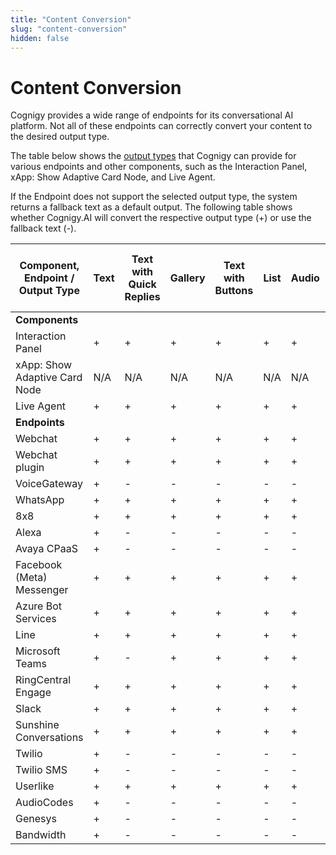 ```yaml
---
title: "Content Conversion" 
slug: "content-conversion"
hidden: false 
---
```


# Content Conversion

Cognigy provides a wide range of endpoints for its conversational AI platform. Not all of these endpoints can correctly convert your content to the desired output type.

The table below shows the [output types](../flow-nodes/message/say.md#output-types)
that Cognigy can provide for various endpoints and other components,
such as the Interaction Panel, xApp: Show Adaptive Card Node, and Live Agent. 

If the Endpoint does not support the selected output type, the system returns a fallback text as a default output. The following table shows whether Cognigy.AI will convert the respective output type (+) or use the fallback text (-).

| Component, Endpoint / Output Type | Text | Text with Quick Replies | Gallery | Text with Buttons | List | Audio | Image | Video | Adaptive Card (including supported versions) |
|-----------------------------------|------|-------------------------|---------|-------------------|------|-------|-------|-------|----------------------------------------------|
| **Components**                    |      |                         |         |                   |      |       |       |       |                                              |
| Interaction Panel                 | +    | +                       | +       | +                 | +    | +     | +     | +     | 1.2                                          |
| xApp: Show Adaptive Card Node     | N/A  | N/A                     | N/A     | N/A               | N/A  | N/A   | N/A   | N/A   | 1.6                                          |
| Live Agent                        | +    | +                       | +       | +                 | +    | +     | +     | +     | 1.5                                          |
| **Endpoints**                     |      |                         |         |                   |      |       |       |       |                                              |
| Webchat                           | +    | +                       | +       | +                 | +    | +     | +     | +     | 1.5                                          |
| Webchat plugin                    | +    | +                       | +       | +                 | +    | +     | +     | +     | 1.3                                          |
| VoiceGateway                      | +    | -                       | -       | -                 | -    | -     | -     | -     | -                                            |
| WhatsApp                          | +    | +                       | +       | +                 | +    | +     | +     | +     | -                                            |
| 8x8                               | +    | +                       | +       | +                 | +    | +     | +     | +     | 1.3                                          |
| Alexa                             | +    | -                       | -       | -                 | -    | -     | -     | -     | -                                            |
| Avaya CPaaS                       | +    | -                       | -       | -                 | -    | -     | -     | -     | -                                            |
| Facebook (Meta) Messenger         | +    | +                       | +       | +                 | +    | +     | +     | +     | -                                            |
| Azure Bot Services                | +    | +                       | +       | +                 | +    | +     | +     | +     | 1.5                                          |
| Line                              | +    | +                       | +       | +                 | +    | +     | +     | +     | -                                            |
| Microsoft Teams                   | +    | -                       | +       | +                 | +    | +     | +     | +     | 1.3                                          |
| RingCentral Engage                | +    | +                       | +       | +                 | +    | +     | +     | +     | -                                            |
| Slack                             | +    | +                       | +       | +                 | +    | +     | +     | +     | -                                            |
| Sunshine Conversations            | +    | +                       | +       | +                 | +    | +     | +     | +     | -                                            |
| Twilio                            | +    | -                       | -       | -                 | -    | -     | -     | -     | -                                            |
| Twilio SMS                        | +    | -                       | -       | -                 | -    | -     | -     | -     | -                                            |
| Userlike                          | +    | +                       | +       | +                 | +    | +     | +     | +     | -                                            |
| AudioCodes                        | +    | -                       | -       | -                 | -    | -     | -     | -     | -                                            |
| Genesys                           | +    | -                       | -       | -                 | -    | -     | -     | -     | -                                            |
| Bandwidth                         | +    | -                       | -       | -                 | -    | -     | -     | -     | -                                            |
